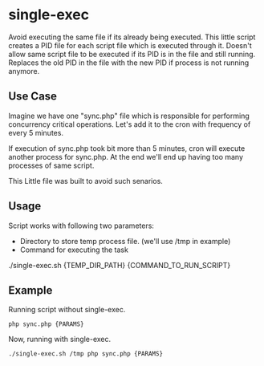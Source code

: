 # single-exec
Avoid executing the same file if its already being executed.
This little script creates a PID file for each script file which is executed through it. Doesn't allow same script file to be executed if its PID is in the file and still running. Replaces the old PID in the file with the new PID if process is not running anymore.

## Use Case
Imagine we have one "sync.php" file which is responsible for performing concurrency critical operations. Let's add it to the cron with frequency of every 5 minutes.

If execution of sync.php took bit more than 5 minutes, cron will execute another process for sync.php. At the end we'll end up having too many processes of same script.

This Little file was built to avoid such senarios.

## Usage 
Script works with following two parameters:
- Directory to store temp process file. (we'll use /tmp in example)
- Command for executing the task

./single-exec.sh {TEMP_DIR_PATH} {COMMAND_TO_RUN_SCRIPT}

## Example
Running script without single-exec.
```
php sync.php {PARAMS}
```

Now, running with single-exec.
```
./single-exec.sh /tmp php sync.php {PARAMS}
```
